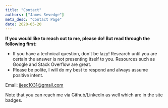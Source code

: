 ```yaml
---
title: "Contact"
authors: ["James Sevedge"]
meta_desc: "Contact Page"
date: 2020-05-20
---
```


**If you would like to reach out to me, please do!  But read through the following first:**

- If you have a technical question, don't be lazy!  Research until you are certain the answer is not presenting itself to you.  Resources such as Google and Stack Overflow are great.
- Please be polite, I will do my best to respond and always assume positive intent.

Email: jjesc1031@gmail.com

Note that you can reach me via Github/Linkedin as well which are in the site badges.